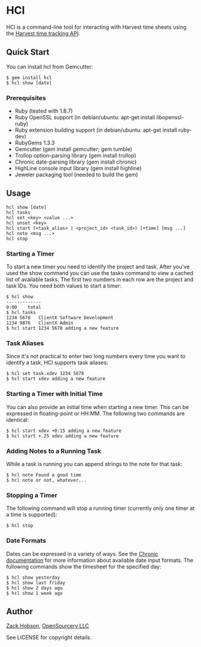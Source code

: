 # HCl

HCl is a command-line tool for interacting with Harvest time sheets using the
[Harvest time tracking API][htt].

[htt]: http://www.getharvest.com/api/time_tracking

## Quick Start

You can install hcl from Gemcutter:

    $ gem install hcl
    $ hcl show [date]

### Prerequisites

 * Ruby (tested with 1.8.7)
 * Ruby OpenSSL support (in debian/ubuntu: apt-get install libopenssl-ruby)
 * Ruby extension building support (in debian/ubuntu: apt-get install ruby-dev)
 * RubyGems 1.3.3
 * Gemcutter (gem install gemcutter; gem tumble)
 * Trollop option-parsing library (gem install trollop)
 * Chronic date-parsing library (gem install chronic)
 * HighLine console input library (gem install highline)
 * Jeweler packaging tool (needed to build the gem)

## Usage

    hcl show [date]
    hcl tasks
    hcl set <key> <value ...>
    hcl unset <key>
    hcl start (<task_alias> | <project_id> <task_id>) [+time] [msg ...]
    hcl note <msg ...>
    hcl stop

### Starting a Timer

To start a new timer you need to identify the project and task. After you've
used the show command you can use the tasks command to view a cached list of
available tasks. The first two numbers in each row are the project and task
IDs. You need both values to start a timer:

    $ hcl show
    -------------
    0:00    total
    $ hcl tasks
    1234 5678   ClientX Software Development
    1234 9876   ClientX Admin
    $ hcl start 1234 5678 adding a new feature

### Task Aliases

Since it's not practical to enter two long numbers every time you want to
identify a task, HCl supports task aliases:

    $ hcl set task.xdev 1234 5678
    $ hcl start xdev adding a new feature

### Starting a Timer with Initial Time

You can also provide an initial time when starting a new timer.
This can be expressed in floating-point or HH:MM. The following two
commands are identical:

    $ hcl start xdev +0:15 adding a new feature
    $ hcl start +.25 xdev adding a new feature

### Adding Notes to a Running Task

While a task is running you can append strings to the note for that task:

    $ hcl note Found a good time
    $ hcl note or not, whatever...

### Stopping a Timer

The following command will stop a running timer (currently only one timer at
a time is supported):

    $ hcl stop

### Date Formats

Dates can be expressed in a variety of ways. See the [Chronic documentation][cd]
for more information about available date input formats. The following
commands show the timesheet for the specified day:

    $ hcl show yesterday
    $ hcl show last friday
    $ hcl show 2 days ago
    $ hcl show 1 week ago

[cd]: http://chronic.rubyforge.org/

## Author

[Zack Hobson][zgh], [OpenSourcery LLC][os]

See LICENSE for copyright details.

[zgh]: mailto:zack@opensourcery.com
[os]: http://www.opensourcery.com/

